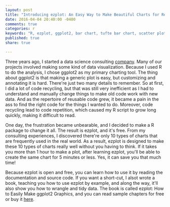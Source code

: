 ```yaml
---
layout: post
title: "Introducing ezplot: An Easy Way to Make Beautiful Charts for Real World Clients"
date: 2016-04-04 20:40:00 -0400
comments: true
categories: r
keywords: "R, ezplot, ggplot2, bar chart, tufte bar chart, scatter plot, heatmaps, interval plot, histogram, density plot, labeled bar chart, line plot, tufte slopegraph"
published: true
share: true

---
```


Three years ago, I started a data science consulting [company](http://www.cabaceo.com/). Many of our projects involved making some kind of data visualization. Because I used R to do the analysis, I chose ggplot2 as my primary charting tool. The thing about ggplot2 is that making a generic plot is easy, but customizing and annotating it is hard. There're just two many details to remember. So at first, I did a lot of code recycling, but that was still very inefficient as I had to understand and manually change things to make old code work with new data. And as the repertoire of reusable code grew, it became a pain in the ass to find the right code for the things I wanted to do. Moreover, code recycling lead to code repetition, which caused my R script to grow long quickly, making it difficult to read.

One day, the frustration became unbearable, and I decided to make a R package to change it all. The result is ezplot, and it's free. From my consulting experiences, I discovered there're only 10 types of charts that are frequently used in the real world. As a result, ezplot is designed to make these 10 types of charts really well without you having to think. If it takes you more than 1 hour to make a plot, after learning ezplot, you'll be able to create the same chart for 5 minutes or less. Yes, it can save you that much time!

Because ezplot is open and free, you can learn how to use it by reading the documentation and source code. If you want a short-cut, I alsot wrote a book, teaching you how to use ezplot by example, and along the way, it'll also show you how to wrangle and tidy data. The book is called ezplot: How to Easily Make ggplot2 Graphics, and you can read sample chapters for free or buy it [here](https://leanpub.com/ezplot). 
